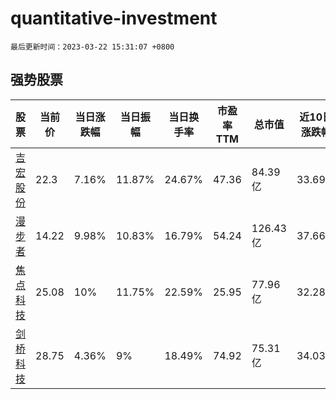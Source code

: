 # quantitative-investment

`最后更新时间：2023-03-22 15:31:07 +0800`

## 强势股票

|股票|当前价|当日涨跌幅|当日振幅|当日换手率|市盈率TTM|总市值|近10日涨跌幅|
|----|----|----|----|----|----|----|----|
|[吉宏股份](https://xueqiu.com/S/SZ002803)|22.3|7.16%|11.87%|24.67%|47.36|84.39亿|33.69%|
|[漫步者](https://xueqiu.com/S/SZ002351)|14.22|9.98%|10.83%|16.79%|54.24|126.43亿|37.66%|
|[焦点科技](https://xueqiu.com/S/SZ002315)|25.08|10%|11.75%|22.59%|25.95|77.96亿|32.28%|
|[剑桥科技](https://xueqiu.com/S/SH603083)|28.75|4.36%|9%|18.49%|74.92|75.31亿|34.03%|
